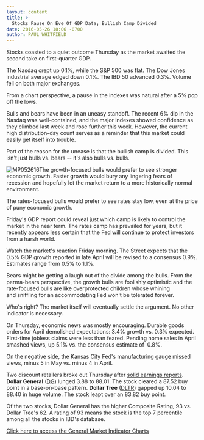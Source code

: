 ```yaml
---
layout: content
title: >-
  Stocks Pause On Eve Of GDP Data; Bullish Camp Divided
date: 2016-05-26 18:06 -0700
author: PAUL WHITFIELD
---
```






Stocks coasted to a quiet outcome Thursday as the market awaited the second take on first-quarter GDP.


The Nasdaq crept up 0.1%, while the S&P 500 was flat. The Dow Jones industrial average edged down 0.1%. The IBD 50 advanced 0.3%. Volume fell on both major exchanges.


From a chart perspective, a pause in the indexes was natural after a 5% pop off the lows.


Bulls and bears have been in an uneasy standoff. The recent 6% dip in the Nasdaq was well-contained, and the major indexes showed confidence as they climbed last week and rose further this week. However, the current high distribution-day count serves as a reminder that this market could easily get itself into trouble.


Part of the reason for the unease is that the bullish camp is divided. This isn't just bulls vs. bears -- it's also bulls vs. bulls.


![MP052616](https://www.investors.com/wp-content/uploads/2016/05/MP052616-207x300.jpg)The growth-focused bulls would prefer to see stronger economic growth. Faster growth would bury any lingering fears of recession and hopefully let the market return to a more historically normal environment.


The rates-focused bulls would prefer to see rates stay low, even at the price of puny economic growth.


Friday's GDP report could reveal just which camp is likely to control the market in the near term. The rates camp has prevailed for years, but it recently appears less certain that the Fed will continue to protect investors from a harsh world.


Watch the market's reaction Friday morning. The Street expects that the 0.5% GDP growth reported in late April will be revised to a consensus 0.9%. Estimates range from 0.5% to 1.1%.


Bears might be getting a laugh out of the divide among the bulls. From the perma-bears perspective, the growth bulls are foolishly optimistic and the rate-focused bulls are like overprotected children whose whining and sniffling for an accommodating Fed won't be tolerated forever.


Who's right? The market itself will eventually settle the argument. No other indicator is necessary.


On Thursday, economic news was mostly encouraging. Durable goods orders for April demolished expectations: 3.4% growth vs. 0.3% expected. First-time jobless claims were less than feared. Pending home sales in April smashed views, up 5.1% vs. the consensus estimate of  0.8%.


On the negative side, the Kansas City Fed's manufacturing gauge missed views, minus 5 in May vs. minus 4 in April.



Two discount retailers broke out Thursday after [solid earnings reports](https://www.investors.com/news/dollar-tree-dollar-general-shares-jump-on-excellent-q1-earnings/?ven=YahooCP&src=AURLLED&ven=yahoo). **Dollar General** ([DG](https://research.investors.com/quote.aspx?symbol=DG)) lunged 3.88 to 88.01. The stock cleared a 87.52 buy point in a base-on-base pattern. **Dollar Tree** ([DLTR](https://research.investors.com/quote.aspx?symbol=DLTR)) gapped up 10.04 to 88.40 in huge volume. The stock leapt over an 83.82 buy point.


Of the two stocks, Dollar General has the higher Composite Rating, 93 vs. Dollar Tree's 62. A rating of 93 means the stock is the top 7 percentile among all the stocks in IBD's database.


[Click here to access the General Market Indicator Charts](https://www.investors.com/wp-content/uploads/2016/05/IBD2605154320GMI.pdf)




